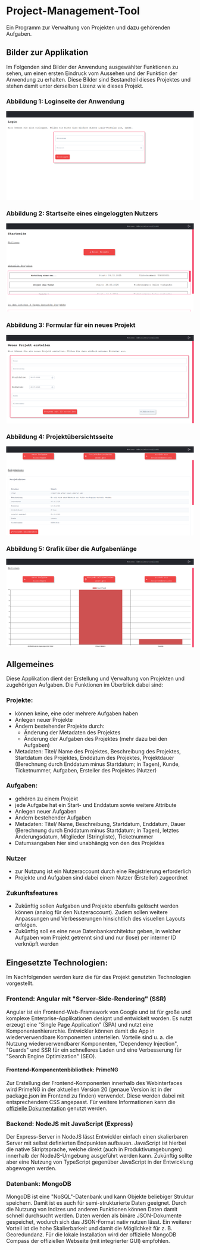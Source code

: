 # Project-Management-Tool

Ein Programm zur Verwaltung von Projekten und dazu gehörenden Aufgaben.

## Bilder zur Applikation

Im Folgenden sind Bilder der Anwendung ausgewählter Funktionen zu sehen, um einen ersten Eindruck vom Aussehen und der Funktion der Anwendung zu erhalten. Diese Bilder sind Bestandteil dieses Projektes und stehen damit unter derselben Lizenz wie dieses Projekt.

### Abbildung 1: Loginseite der Anwendung

![Abbildung 1: Loginseite der Anwendung (Bild)](/pictures/Project_Management_Tool-Loginseite.png)

### Abbildung 2: Startseite eines eingeloggten Nutzers

![Abbildung 2: Startseite eines eingeloggten Nutzers (Bild)](/pictures/Project_Management_Tool-Startseite.png)

### Abbildung 3: Formular für ein neues Projekt

![Abbildung 3: Formular für ein neues Projekt (Bild)](/pictures/Project_Management_Tool-Neues_Projekt_Formular.png)

### Abbildung 4: Projektübersichtsseite

![Abbildung 4: Projektübersichtsseite (Bild)](/pictures/Project_Management_Tool-Projektdetailseite.png)

### Abbildung 5: Grafik über die Aufgabenlänge

![Abbildung 5: Grafik über die Aufgabenlänge (Bild)](/pictures/Project_Management_Tool-Aufgabenfortschrittsgrafik.png)

## Allgemeines

Diese Applikation dient der Erstellung und Verwaltung von Projekten und zugehörigen Aufgaben. Die Funktionen im Überblick dabei sind:

### Projekte:

-   können keine, eine oder mehrere Aufgaben haben
-   Anlegen neuer Projekte
-   Ändern bestehender Projekte durch:
    -   Änderung der Metadaten des Projektes
    -   Änderung der Aufgaben des Projektes (mehr dazu bei den Aufgaben)
-   Metadaten: Titel/ Name des Projektes, Beschreibung des Projektes, Startdatum des Projektes, Enddatum des Projektes, Projektdauer (Berechnung durch Enddatum minus Startdatum; in Tagen), Kunde, Ticketnummer, Aufgaben, Ersteller des Projektes (Nutzer)

### Aufgaben:

-   gehören zu einem Projekt
-   jede Aufgabe hat ein Start- und Enddatum sowie weitere Attribute
-   Anlegen neuer Aufgaben
-   Ändern bestehender Aufgaben
-   Metadaten: Titel/ Name, Beschreibung, Startdatum, Enddatum, Dauer (Berechnung durch Enddatum minus Startdatum; in Tagen), letztes Änderungsdatum, Mitglieder (Stringliste), Ticketnummer
-   Datumsangaben hier sind unabhängig von den des Projektes

### Nutzer

-   zur Nutzung ist ein Nutzeraccount durch eine Registrierung erforderlich
-   Projekte und Aufgaben sind dabei einem Nutzer (Ersteller) zugeordnet

### Zukunftsfeatures

-   Zukünftig sollen Aufgaben und Projekte ebenfalls gelöscht werden können (analog für den Nutzeraccount). Zudem sollen weitere Anpassungen und Verbesserungen hinsichtlich des visuellen Layouts erfolgen.
-   Zukünftig soll es eine neue Datenbankarchitektur geben, in welcher Aufgaben vom Projekt getrennt sind und nur (lose) per interner ID verknüpft werden

## Eingesetzte Technologien:

Im Nachfolgenden werden kurz die für das Projekt genutzten Technologien vorgestellt.

### Frontend: Angular mit "Server-Side-Rendering" (SSR)

Angular ist ein Frontend-Web-Framework von Google und ist für große und komplexe Enterprise-Applikationen designt und entwickelt worden. Es nutzt erzeugt eine "Single Page Application" (SPA) und nutzt eine Komponentenhierarchie. Entwickler können damit die App in wiederverwendbare Komponenten unterteilen. Vorteile sind u. a. die Nutzung wiederverwendbarer Komponenten, "Dependency Injection", "Guards" und SSR für ein schnelleres Laden und eine Verbesserung für "Search Engine Optimization" (SEO).

#### Frontend-Komponentenbibliothek: PrimeNG

Zur Erstellung der Frontend-Komponenten innerhalb des Webinterfaces wird PrimeNG in der aktuellen Version 20 (genaue Version ist in der package.json im Frontend zu finden) verwendet. Diese werden dabei mit entsprechendem CSS angepasst. Für weitere Informationen kann die [offizielle Dokumentation](https://primeng.org/) genutzt werden.

### Backend: NodeJS mit JavaScript (Express)

Der Express-Server in NodeJS lässt Entwickler einfach einen skalierbaren Server mit selbst definierten Endpunkten aufbauen. JavaScript ist hierbei die native Skriptsprache, welche direkt (auch in Produktivumgebungen) innerhalb der NodeJS-Umgebung ausgeführt werden kann. Zukünftig sollte aber eine Nutzung von TypeScript gegenüber JavaScript in der Entwicklung abgewogen werden.

### Datenbank: MongoDB

MongoDB ist eine "NoSQL"-Datenbank und kann Objekte beliebiger Struktur speichern. Damit ist es auch für semi-strukturierte Daten geeignet. Durch die Nutzung von Indizes und anderen Funktionen können Daten damit schnell durchsucht werden. Daten werden als binäre JSON-Dokumente gespeichet, wodurch sich das JSON-Format nativ nutzen lässt. Ein weiterer Vorteil ist die hohe Skalierbarkeit und damit die Möglichkeit für z. B. Georedundanz. Für die lokale Installation wird der offizielle MongoDB Compass der offiziellen Webseite (mit integrierter GUI) empfohlen.
